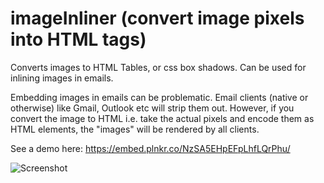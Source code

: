 # imageInliner (convert image pixels into HTML tags) 
Converts images to HTML Tables, or css box shadows. Can be used for inlining images in emails.

Embedding images in emails can be problematic. Email clients (native or otherwise) like Gmail, Outlook etc will strip them out. 
However, if you convert the image to HTML i.e. take the actual pixels and encode them as HTML elements, the "images" will be rendered by all clients. 

See a demo here: https://embed.plnkr.co/NzSA5EHpEFpLhfLQrPhu/

![Screenshot](screenshots/screenshot1.png)



